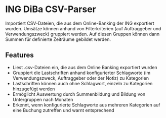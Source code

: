 # ING DiBa CSV-Parser

Importiert CSV-Dateien, die aus dem Online-Banking der ING exportiert wurden.
Umsätze können anhand von Filterkriterien (auf Auftraggeber und Verwendungszweck) gruppiert werden.
Auf diesen Gruppen können dann Summen für definierte Zeiträume gebildet werden.

## Features
- Liest .csv-Dateien ein, die aus dem Online Banking exportiert wurden
- Gruppiert die Lastschriften anhand konfigurierter Schlagworte (im Verwendungszweck, Auftraggeber oder der Notiz) zu Kategorien
- Lastschriften können auch ohne Schlagwort, einzeln zu Kategorien hinzugefügt werden
- Ermöglicht Auswertung durch Summenbildung und Bildung von Untergruppen nach Monaten
- Erkennt, wenn konfigurierte Schlagworte aus mehreren Kategorien auf eine Buchung zutreffen und warnt entsprechend